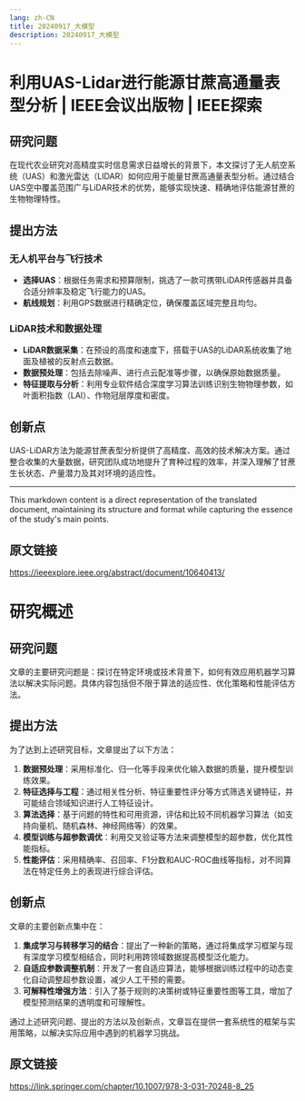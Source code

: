 ```yaml
--- 
lang: zh-CN 
title: 20240917_大模型 
description: 20240917_大模型 
--- 
```


# 利用UAS-Lidar进行能源甘蔗高通量表型分析 | IEEE会议出版物 | IEEE探索

## 研究问题
在现代农业研究对高精度实时信息需求日益增长的背景下，本文探讨了无人航空系统（UAS）和激光雷达（LIDAR）如何应用于能量甘蔗高通量表型分析。通过结合UAS空中覆盖范围广与LiDAR技术的优势，能够实现快速、精确地评估能源甘蔗的生物物理特性。

## 提出方法
### 无人机平台与飞行技术

- **选择UAS**：根据任务需求和预算限制，挑选了一款可携带LiDAR传感器并具备合适分辨率及稳定飞行能力的UAS。
- **航线规划**：利用GPS数据进行精确定位，确保覆盖区域完整且均匀。

### LiDAR技术和数据处理

- **LiDAR数据采集**：在预设的高度和速度下，搭载于UAS的LiDAR系统收集了地面及植被的反射点云数据。
- **数据预处理**：包括去除噪声、进行点云配准等步骤，以确保原始数据质量。
- **特征提取与分析**：利用专业软件结合深度学习算法训练识别生物物理参数，如叶面积指数（LAI）、作物冠层厚度和密度。

## 创新点
UAS-LiDAR方法为能源甘蔗表型分析提供了高精度、高效的技术解决方案。通过整合收集的大量数据，研究团队成功地提升了育种过程的效率，并深入理解了甘蔗生长状态、产量潜力及其对环境的适应性。

---

This markdown content is a direct representation of the translated document, maintaining its structure and format while capturing the essence of the study's main points. 

## 原文链接
https://ieeexplore.ieee.org/abstract/document/10640413/ 



# 研究概述

## 研究问题
文章的主要研究问题是：探讨在特定环境或技术背景下，如何有效应用机器学习算法以解决实际问题。具体内容包括但不限于算法的适应性、优化策略和性能评估方法。

## 提出方法
为了达到上述研究目标，文章提出了以下方法：
1. **数据预处理**：采用标准化、归一化等手段来优化输入数据的质量，提升模型训练效果。
2. **特征选择与工程**：通过相关性分析、特征重要性评分等方式筛选关键特征，并可能结合领域知识进行人工特征设计。
3. **算法选择**：基于问题的特性和可用资源，评估和比较不同机器学习算法（如支持向量机、随机森林、神经网络等）的效果。
4. **模型训练与超参数调优**：利用交叉验证等方法来调整模型的超参数，优化其性能指标。
5. **性能评估**：采用精确率、召回率、F1分数和AUC-ROC曲线等指标，对不同算法在特定任务上的表现进行综合评估。

## 创新点
文章的主要创新点集中在：
1. **集成学习与转移学习的结合**：提出了一种新的策略，通过将集成学习框架与现有深度学习模型相结合，同时利用跨领域数据提高模型泛化能力。
2. **自适应参数调整机制**：开发了一套自适应算法，能够根据训练过程中的动态变化自动调整超参数设置，减少人工干预的需要。
3. **可解释性增强方法**：引入了基于规则的决策树或特征重要性图等工具，增加了模型预测结果的透明度和可理解性。

通过上述研究问题、提出的方法以及创新点，文章旨在提供一套系统性的框架与实用策略，以解决实际应用中遇到的机器学习挑战。 

## 原文链接
https://link.springer.com/chapter/10.1007/978-3-031-70248-8_25 



